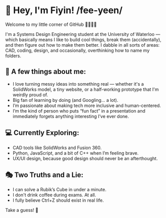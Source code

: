 # 👋 Hey, I'm Fiyin! /fee-yeen/

Welcome to my little corner of GitHub 👩🏽‍💻✨

I'm a Systems Design Engineering student at the University of Waterloo — which basically means I like to build cool things, break them (accidentally), and then figure out how to make them better. I dabble in all sorts of areas: CAD, coding, design, and occasionally, overthinking how to name my folders.

## 🌱 A few things about me:
- I love turning messy ideas into something real — whether it's a SolidWorks model, a tiny website, or a half-working prototype that I'm weirdly proud of.
- Big fan of learning by doing (and Googling... a lot).
- I’m passionate about making tech more inclusive and human-centered.
- I’m the kind of person who puts “fun fact” in a presentation and immediately forgets anything interesting I’ve ever done.

## 💻 Currently Exploring:
- CAD tools like SolidWorks and Fusion 360.
- Python, JavaScript, and a bit of C++ when I’m feeling brave.
- UX/UI design, because good design should never be an afterthought.

## 🎭 Two Truths and a Lie:
- I can solve a Rubik’s Cube in under a minute.
- I don't drink coffee during exams. At all.
- I fully believe Ctrl+Z should exist in real life.

Take a guess! 👀




